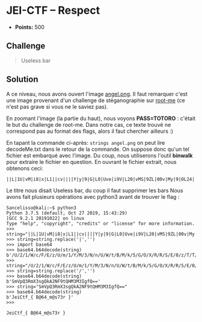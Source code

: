 # JEI-CTF – Respect

* **Points:** 500

## Challenge

> Useless bar
## Solution
A ce niveau, nous avons ouvert l'image [angel.png](Files/angel.png). Il faut remarquer c'est une image provenant d'un challenge de stéganographie sur [root-me](root-me.org) (ce n'est pas grave si vous ne le saviez pas).

En zoomant l'image (la partie du haut), nous voyons **PASS=TOTORO** : c'était le but du challenge de root-me. Dans notre cas, ce texte trouvé ne correspond pas au format des flags, alors il faut chercher ailleurs :)

En tapant la commande ci-après: ```
strings angel.png ``` on peut lire decodeMe.txt dans le retour de la commande.
On suppose donc qu'un tel fichier est embarqué avec l'image. Du coup, nous utiliserons l'outil **binwalk** pour extraire le fichier en question.
En ouvrant le fichier extrait, nous obtenons ceci:

```
||L|1U|vM|i8|x|L1||cv||||Y|y|9|G|L0|Uve|i9V|L20|vMS|9ZL|00v|My|9|OL24||vVS||9X||L3Qv|Qi9NL|2svN|S9H|L08vWC|9|S|L1|IvUy|9FL|zAve||i|9|UL|1Q||v|Ti9|K|L|1|o|v|M|i|9|a|L|1|I|v|U|C|9|U|L|z|A|v|P|Q|=|=
```
Le titre nous disait Useless bar, du coup il faut supprimer les bars
Nous avons fait plusieurs opérations avec python3 avant de trouver le flag :
```console
Sancelisso@kali:~$ python3
Python 3.7.5 (default, Oct 27 2019, 15:43:29)
[GCC 9.2.1 20191022] on linux
Type "help", "copyright", "credits" or "license" for more information.
>>> string="||L|1U|vM|i8|x|L1||cv||||Y|y|9|G|L0|Uve|i9V|L20|vMS|9ZL|00v|My|9|OL24||vVS||9X||L3Qv|Qi9NL|2svN|S9H|L08vWC|9|S|L1|IvUy|9FL|zAve||i|9|UL|1Q||v|Ti9|K|L|1|o|v|M|i|9|a|L|1|I|v|U|C|9|U|L|z|A|v|P|Q|=|="
>>> string=string.replace('|','')
>>> import base64
>>> base64.b64decode(string)
b'/U/2/1/W/c/F/E/z/U/m/1/Y/M/3/N/n/U/W/t/B/M/k/5/G/O/X/R/R/S/E/0/z/T/T/N/J/Z/2/Z/R/P/T/0/='
>>> string="/U/2/1/W/c/F/E/z/U/m/1/Y/M/3/N/n/U/W/t/B/M/k/5/G/O/X/R/R/S/E/0/z/T/T/N/J/Z/2/Z/R/P/T/0/="
>>> string=string.replace('/','')
>>> base64.b64decode(string)
b'SmVpQ3RmX3sgQkA2NF9tQHM3M3IgfQ=='
>>> string="SmVpQ3RmX3sgQkA2NF9tQHM3M3IgfQ=="
>>> base64.b64decode(string)
b'JeiCtf_{ B@64_m@s73r }'
>>>
```

```
JeiCtf_{ B@64_m@s73r }
```
